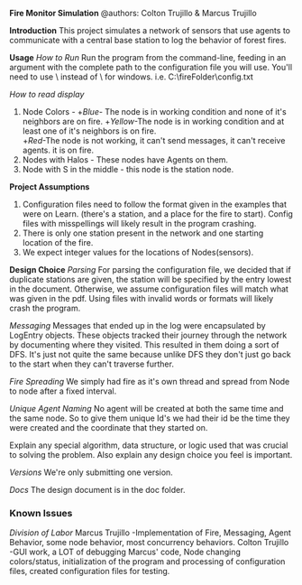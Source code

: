 **Fire Monitor Simulation**
@authors: Colton Trujillo & Marcus Trujillo

**Introduction**
This project simulates a network of sensors that use agents to communicate with a
central base station to log the behavior of forest fires.

**Usage**
_How to Run_
Run the program from the command-line, feeding in an argument with the complete
path to the configuration file you will use. You'll need to use \\ instead of \ for windows.
i.e. C:\\fireFolder\\config.txt

_How to read display_
1. Node Colors -
     +_Blue_- The node is in working condition and none of it's neighbors are on fire.
     +_Yellow_-The node is in working condition and at least one of it's neighbors is on fire.  
     +_Red_-The node is not working, it can't send messages, it can't receive agents.
            it is on fire.
2. Nodes with Halos - These nodes have Agents on them.
3. Node with S in the middle - this node is the station node.

**Project Assumptions**
1. Configuration files need to follow the format given in the examples that were
   on Learn. (there's a station, and a place for the fire to start). Config files
   with misspellings will likely result in the program crashing.
2. There is only one station present in the network and one starting location of the fire.
3. We expect integer values for the locations of Nodes(sensors).

**Design Choice**
_Parsing_ For parsing the configuration file, we decided that if duplicate stations
are given, the station will be specified by the entry lowest in the document.
Otherwise, we assume configuration files will match what was given in the pdf.
Using files with invalid words or formats will likely crash the program.

_Messaging_ Messages that ended up in the log were encapsulated by LogEntry objects.
These objects tracked their journey through the network by documenting where they visited.
This resulted in them doing a sort of DFS. It's just not quite the same because
unlike DFS they don't just go back to the start when they can't traverse further.

_Fire Spreading_ We simply had fire as it's own thread and spread from Node to node
after a fixed interval.

_Unique Agent Naming_ No agent will be created at both the same time and the same node.
So to give them unique Id's we had their id be the time they were created and the
coordinate that they started on.

Explain any special algorithm, data structure, or logic used that was crucial to
solving the problem. Also explain any design choice you feel is important.

_Versions_
We're only submitting one version.

_Docs_
The design document is in the doc folder.

### Known Issues

_Division of Labor_
Marcus Trujillo
 -Implementation of Fire, Messaging, Agent Behavior, some node behavior,
  most concurrency behaviors. 
Colton Trujillo
 -GUI work, a LOT of debugging Marcus' code, Node changing colors/status, initialization
  of the program and processing of configuration files, created configuration files
  for testing.
